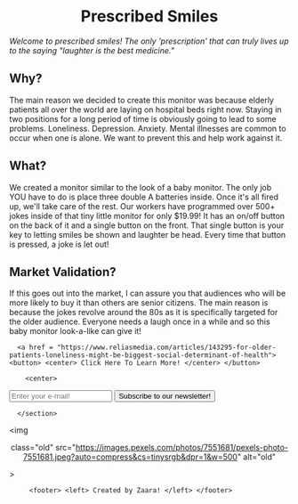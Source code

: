 <html>
  <h1> <center> Prescribed Smiles </center> </h1>
  <p> <em> Welcome to prescribed smiles! The only 'prescription' that can truly lives up to the saying "laughter is the best medicine." </em> </p>
  <h2> Why? </h2>
  <p> The main reason we decided to create this monitor was because elderly patients all over the world are laying on hospital beds right now. 
  Staying in two positions for a long period of time is obviously going to lead to some problems. Loneliness. Depression. Anxiety. 
  Mental illnesses are common to occur when one is alone. We want to prevent this and help work against it. </p>
    <h2> What? </h2>
    <p> We created a monitor similar to the look of a baby monitor. The only job YOU have to do is place three double A batteries inside. 
      Once it's all fired up, we'll take care of the rest. Our workers have programmed over 500+ jokes inside of that tiny little monitor for only $19.99! 
      It has an on/off button on the back of it and a single button on the front. That single button is your key to letting smiles be shown and laughter be head.
      Every time that button is pressed, a joke is let out! </p>
  <h2> Market Validation? </h2>
  <p> If this goes out into the market, I can assure you that audiences who will be more likely to buy it than others are senior citizens. The main reason is because
    the jokes revolve around the 80s as it is specifically targeted for the older audience. Everyone needs a laugh once in a while and so this baby monitor look-a-like can give it! </p>
  
      <a href = "https://www.reliasmedia.com/articles/143295-for-older-patients-loneliness-might-be-biggest-social-determinant-of-health"> <button> <center> Click Here To Learn More! </center> </button>
      
        <center>
 <body class="content">
      <form class="user-input">
        <input class="email" type="text" placeholder="Enter your e-mail!">
        <input class="submit-btn" type="submit" value="Subscribe to our newsletter!">
      </form>
      <section class="card-container">
     </center>
     
      </section>
  </body>
</html>
  
  <img 
       <center>
   class="old"
   src="https://images.pexels.com/photos/7551681/pexels-photo-7551681.jpeg?auto=compress&cs=tinysrgb&dpr=1&w=500"
   alt="old"
  </center> >
  
         <footer> <left> Created by Zaara! </left> </footer>
